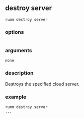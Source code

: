 ## destroy server

```
rumm destroy server
```

### options

```
```

### arguments

```
none
```

### description
Destroys the specified cloud server.

### example

```
rumm destroy server
...
```